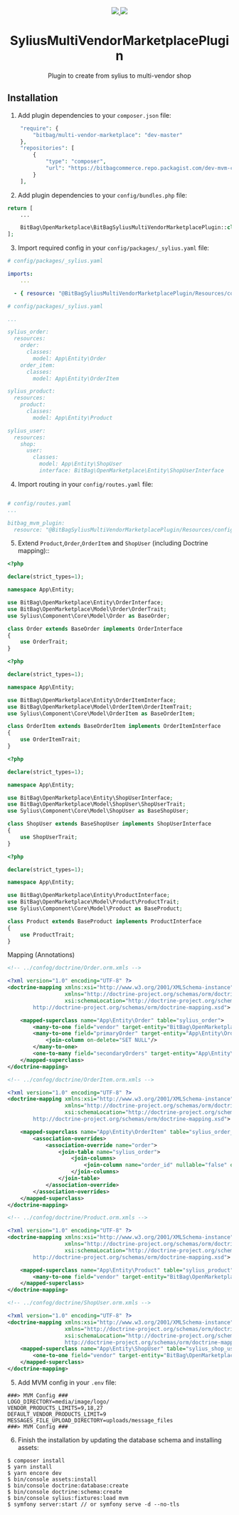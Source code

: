 <p align="center">
    <a href="https://sylius.com" target="_blank">
        <img src="https://demo.sylius.com/assets/shop/img/logo.png" />
    </a>    
    <a href="https://bitbag.io/pl" target="_blank">
        <img src="https://bitbag.io/wp-content/themes/BitBag/dist/images/logo.svg" />
    </a>
</p>

<h1 align="center">SyliusMultiVendorMarketplacePlugin</h1>

<p align="center">Plugin to create from sylius to multi-vendor shop</p>

## Installation


1. Add plugin dependencies to your `composer.json` file:

```php
    "require": {
        "bitbag/multi-vendor-marketplace": "dev-master"
    },
    "repositories": [
        {
            "type": "composer",
            "url": "https://bitbagcommerce.repo.packagist.com/dev-mvm-customer/"
        }
    ],
```

2. Add plugin dependencies to your `config/bundles.php` file:

```php
return [
    ...

    BitBag\OpenMarketplace\BitBagSyliusMultiVendorMarketplacePlugin::class => ['all' => true],
];
```

3. Import required config in your `config/packages/_sylius.yaml` file:
```yaml
# config/packages/_sylius.yaml

imports:
    ...

  - { resource: "@BitBagSyliusMultiVendorMarketplacePlugin/Resources/config/config.yml" }
```

```yaml
# config/packages/_sylius.yaml

...

sylius_order:
  resources:
    order:
      classes:
        model: App\Entity\Order
    order_item:
      classes:
        model: App\Entity\OrderItem

sylius_product:
  resources:
    product:
      classes:
        model: App\Entity\Product

sylius_user:
  resources:
    shop:
      user:
        classes:
          model: App\Entity\ShopUser
          interface: BitBag\OpenMarketplace\Entity\ShopUserInterface

```

4. Import routing in your `config/routes.yaml` file:

```yaml

# config/routes.yaml
...

bitbag_mvm_plugin:
  resource: "@BitBagSyliusMultiVendorMarketplacePlugin/Resources/config/routing.yml"
```


5. Extend `Product`,`Order`,`OrderItem` and `ShopUser` (including Doctrine mapping)::

```php
<?php

declare(strict_types=1);

namespace App\Entity;

use BitBag\OpenMarketplace\Entity\OrderInterface;
use BitBag\OpenMarketplace\Model\Order\OrderTrait;
use Sylius\Component\Core\Model\Order as BaseOrder;

class Order extends BaseOrder implements OrderInterface
{
    use OrderTrait;
}
```

```php
<?php

declare(strict_types=1);

namespace App\Entity;

use BitBag\OpenMarketplace\Entity\OrderItemInterface;
use BitBag\OpenMarketplace\Model\OrderItem\OrderItemTrait;
use Sylius\Component\Core\Model\OrderItem as BaseOrderItem;

class OrderItem extends BaseOrderItem implements OrderItemInterface
{
    use OrderItemTrait;
}
```

```php
<?php

declare(strict_types=1);

namespace App\Entity;

use BitBag\OpenMarketplace\Entity\ShopUserInterface;
use BitBag\OpenMarketplace\Model\ShopUser\ShopUserTrait;
use Sylius\Component\Core\Model\ShopUser as BaseShopUser;

class ShopUser extends BaseShopUser implements ShopUserInterface
{
    use ShopUserTrait;
}
```

```php
<?php

declare(strict_types=1);

namespace App\Entity;

use BitBag\OpenMarketplace\Entity\ProductInterface;
use BitBag\OpenMarketplace\Model\Product\ProductTrait;
use Sylius\Component\Core\Model\Product as BaseProduct;

class Product extends BaseProduct implements ProductInterface
{
    use ProductTrait;
}
```

Mapping (Annotations)
```xml
<!-- ../confog/doctrine/Order.orm.xmls -->

<?xml version="1.0" encoding="UTF-8" ?>
<doctrine-mapping xmlns:xsi="http://www.w3.org/2001/XMLSchema-instance"
                  xmlns="http://doctrine-project.org/schemas/orm/doctrine-mapping"
                  xsi:schemaLocation="http://doctrine-project.org/schemas/orm/doctrine-mapping
        http://doctrine-project.org/schemas/orm/doctrine-mapping.xsd">

    <mapped-superclass name="App\Entity\Order" table="sylius_order">
        <many-to-one field="vendor" target-entity="BitBag\OpenMarketplace\Entity\VendorInterface" inversed-by="products" />
        <many-to-one field="primaryOrder" target-entity="App\Entity\Order" inversed-by="secondaryOrders">
            <join-column on-delete="SET NULL"/>
        </many-to-one>
        <one-to-many field="secondaryOrders" target-entity="App\Entity\Order" mapped-by="primaryOrder"/>
    </mapped-superclass>
</doctrine-mapping>
```

```xml
<!-- ../confog/doctrine/OrderItem.orm.xmls -->

<?xml version="1.0" encoding="UTF-8" ?>
<doctrine-mapping xmlns:xsi="http://www.w3.org/2001/XMLSchema-instance"
                  xmlns="http://doctrine-project.org/schemas/orm/doctrine-mapping"
                  xsi:schemaLocation="http://doctrine-project.org/schemas/orm/doctrine-mapping
        http://doctrine-project.org/schemas/orm/doctrine-mapping.xsd">

    <mapped-superclass name="App\Entity\OrderItem" table="sylius_order_item">
        <association-overrides>
            <association-override name="order">
                <join-table name="sylius_order">
                    <join-columns>
                        <join-column name="order_id" nullable="false" on-delete="CASCADE" />
                    </join-columns>
                </join-table>
            </association-override>
        </association-overrides>
    </mapped-superclass>
</doctrine-mapping>
```

```xml
<!-- ../confog/doctrine/Product.orm.xmls -->

<?xml version="1.0" encoding="UTF-8" ?>
<doctrine-mapping xmlns:xsi="http://www.w3.org/2001/XMLSchema-instance"
                  xmlns="http://doctrine-project.org/schemas/orm/doctrine-mapping"
                  xsi:schemaLocation="http://doctrine-project.org/schemas/orm/doctrine-mapping
        http://doctrine-project.org/schemas/orm/doctrine-mapping.xsd">

    <mapped-superclass name="App\Entity\Product" table="sylius_product">
        <many-to-one field="vendor" target-entity="BitBag\OpenMarketplace\Entity\VendorInterface" inversed-by="products" />
    </mapped-superclass>
</doctrine-mapping>
```

```xml
<!-- ../confog/doctrine/ShopUser.orm.xmls -->

<?xml version="1.0" encoding="UTF-8" ?>
<doctrine-mapping xmlns:xsi="http://www.w3.org/2001/XMLSchema-instance"
                  xmlns="http://doctrine-project.org/schemas/orm/doctrine-mapping"
                  xsi:schemaLocation="http://doctrine-project.org/schemas/orm/doctrine-mapping
                  http://doctrine-project.org/schemas/orm/doctrine-mapping.xsd">
    <mapped-superclass name="App\Entity\ShopUser" table="sylius_shop_user">
        <one-to-one field="vendor" target-entity="BitBag\OpenMarketplace\Entity\VendorInterface" mapped-by="shopUser" />
    </mapped-superclass>
</doctrine-mapping>
```
5. Add MVM config in your `.env` file:

```
###> MVM Config ###
LOGO_DIRECTORY=media/image/logo/
VENDOR_PRODUCTS_LIMITS=9,18,27
DEFAULT_VENDOR_PRODUCTS_LIMIT=9
MESSAGES_FILE_UPLOAD_DIRECTORY=uploads/message_files
###> MVM Config ###
```

6. Finish the installation by updating the database schema and installing assets:

```
$ composer install
$ yarn install
$ yarn encore dev
$ bin/console assets:install 
$ bin/console doctrine:database:create
$ bin/console doctrine:schema:create
$ bin/console sylius:fixtures:load mvm
$ symfony server:start // or symfony serve -d --no-tls
```
